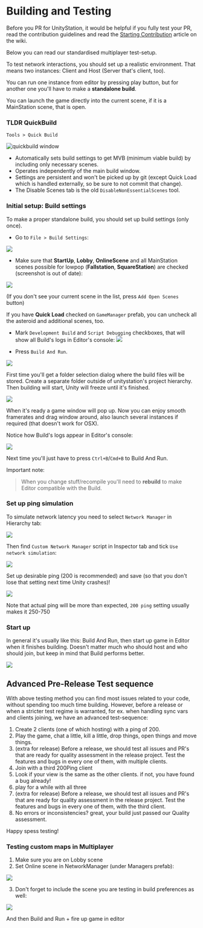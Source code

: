 # Building and Testing

Before you PR for UnityStation, it would be helpful if you fully test your PR, read the contribution guidelines and read the [Starting Contribution](Starting-contribution.md) article on the wiki.

Below you can read our standardised multiplayer test-setup.

To test network interactions, you should set up a realistic environment. 
That means two instances: Client and Host (Server that's client, too).

You can run one instance from editor by pressing play button, 
but for another one you'll have to make a **standalone build**.

You can launch the game directly into the current scene, if it is a MainStation scene, that is open.

### TLDR QuickBuild
`Tools > Quick Build`

![quickbuild window](https://i.imgur.com/XQMuiAa.png)

- Automatically sets build settings to get MVB (minimum viable build) by including only necessary scenes.
- Operates independently of the main build window.
- Settings are persistent and won't be picked up by git (except Quick Load which is handled externally, so be sure to not commit that change).
- The Disable Scenes tab is the old `DisableNonEssentialScenes` tool.

### Initial setup: Build settings
To make a proper standalone build, you should set up build settings (only once).

* Go to `File > Build Settings`:

![](https://camo.githubusercontent.com/b2be111d41c3898d0efb0255e0878c5e3e2cc4ae/68747470733a2f2f696d6167652e70726e747363722e636f6d2f696d6167652f525554726f665a46517a79784d6851396a4d784779412e706e67)

* Make sure that **StartUp**, **Lobby**, **OnlineScene** and all MainStation scenes possible for lowpop (**Fallstation**, **SquareStation**) are checked (screenshot is out of date):

![](https://camo.githubusercontent.com/8fb35c8c3a3c25b6fa3e59231a51aefb50e18f76/68747470733a2f2f696d6167652e70726e747363722e636f6d2f696d6167652f316d4a6f7041563652476d524c5f5034525a4b374f672e706e67)

(If you don't see your current scene in the list, press `Add Open Scenes` button)

If you have **Quick Load** checked on `GameManager` prefab, you can uncheck all the asteroid and additional scenes, too.

* Mark `Development Build` and `Script Debugging` checkboxes, that will show all Build's logs in Editor's console:
![](https://camo.githubusercontent.com/ef278b53bbd024b95a20f07cb59cc015b03fee46/68747470733a2f2f696d6167652e70726e747363722e636f6d2f696d6167652f4c682d326c6542785377364148565f58636b384f64412e706e67)

* Press `Build And Run`. 

![](https://camo.githubusercontent.com/59262f9c9d0e5f74fb378419d8ae5f0ebf36346d/68747470733a2f2f696d6167652e70726e747363722e636f6d2f696d6167652f7269496b4a4759325265367657477a5a6f444d6670412e706e67)

First time you'll get a folder selection dialog where the build files will be stored. 
Create a separate folder outside of unitystation's project hierarchy. 
Then building will start, Unity will freeze until it's finished. 

![](https://camo.githubusercontent.com/fbe064882be6188ea8742a09f055725e5b010fbb/68747470733a2f2f696d6167652e70726e747363722e636f6d2f696d6167652f5f564445454758745448366c6c6e3447746d514746512e706e67)

When it's ready a game window will pop up. Now you can enjoy smooth framerates and drag window around, also launch several instances if required (that doesn't work for OSX).

Notice how Build's logs appear in Editor's console:

![](https://camo.githubusercontent.com/18d5f7dbca42d8f758740655824fb7186b718e21/68747470733a2f2f696d6167652e70726e747363722e636f6d2f696d6167652f554e306f31307650545a65573679517071614d6746772e706e67)

Next time you'll just have to press `Ctrl+B`/`Cmd+B` to Build And Run.

Important note:
> When you change stuff/recompile you'll need to **rebuild** to make Editor compatible with the Build.

### Set up ping simulation
To simulate network latency you need to select `Network Manager` in Hierarchy tab:

![](https://camo.githubusercontent.com/d1ad8c261e62e79959f45571a65a168a4a50652c/68747470733a2f2f696d6167652e70726e747363722e636f6d2f696d6167652f4572704e3378363253664b336263547a736a45355a772e706e67)

Then find `Custom Network Manager` script in Inspector tab and tick `Use network simulation`:

![](https://camo.githubusercontent.com/aae8a314f2a7e5f24328f2b7f951be27400fb168/68747470733a2f2f696d6167652e70726e747363722e636f6d2f696d6167652f396c6b6e415a6d6d523032316757387043654e6873512e706e67)

Set up desirable ping (200 is recommended) and save (so that you don't lose that setting next time Unity crashes)!

![](https://camo.githubusercontent.com/1c7484fe07642072e67e509965d399d0ca536ef2/68747470733a2f2f696d6167652e70726e747363722e636f6d2f696d6167652f5147583147736257547871784f6c454f504b733377672e706e67)

Note that actual ping will be more than expected, `200 ping` setting usually makes it 250-750

### Start up
In general it's usually like this: Build And Run, then start up game in Editor when it finishes building.
Doesn't matter much who should host and who should join, but keep in mind that Build performs better.

![](https://camo.githubusercontent.com/9722206f5fb9f62610c9b2d0821efcdece9eb7fc/68747470733a2f2f696d6167652e70726e747363722e636f6d2f696d6167652f655f33674d706a4d517a5f63753830314138664878672e706e67)

## Advanced Pre-Release Test sequence
With above testing method you can find most issues related to your code, without spending too much time building. However, before a release or when a stricter test regime is warranted, for ex. when handling sync vars and clients joining, we have an advanced test-sequence:

1. Create 2 clients (one of which hosting) with a ping of 200.
2. Play the game, chat a little, kill a little, drop things, open things and move things.
3. (extra for release) Before a release, we should test all issues and PR's that are ready for quality assessment in the release project. Test the features and bugs in every one of them, with multiple clients.
4. Join with a third 200Ping client
5. Look if your view is the same as the other clients. if not, you have found a bug already!
6. play for a while with all three
6. (extra for release) Before a release, we should test all issues and PR's that are ready for quality assessment in the release project. Test the features and bugs in every one of them, with the third client.
8. No errors or inconsistencies? great, your build just passed our Quality assessment.

Happy spess testing!

### Testing custom maps in Multiplayer
1. Make sure you are on Lobby scene
2. Set Online scene in NetworkManager (under Managers prefab):

![](https://camo.githubusercontent.com/e66b9088e6b78ae3edc2b18787be4560c86fc263/68747470733a2f2f63646e2e646973636f72646170702e636f6d2f6174746163686d656e74732f3331323435343638343032313632303733362f3439373333393936333037313739313130342f756e6b6e6f776e2e706e67)

3. Don't forget to include the scene you are testing in build preferences as well:

![](https://camo.githubusercontent.com/b77b685b1eff9f9b12860435f367bcbff88d39db/68747470733a2f2f63646e2e646973636f72646170702e636f6d2f6174746163686d656e74732f3331323435343638343032313632303733362f3439373334303639303432333038373130342f756e6b6e6f776e2e706e67)

And then Build and Run + fire up game in editor
